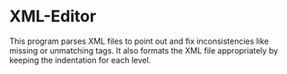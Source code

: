 # XML-Editor
This program parses XML files to point out and fix inconsistencies like missing or unmatching tags. 
It also formats the XML file appropriately by keeping the indentation for each level.
